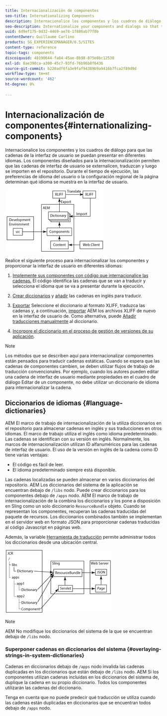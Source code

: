 ```yaml
---
title: Internacionalización de componentes
seo-title: Internationalizing Components
description: Internacionalice los componentes y los cuadros de diálogo para que las cadenas de la interfaz de usuario se puedan presentar en diferentes idiomas
seo-description: Internationalize your components and dialogs so that their UI strings can be presented in different languages
uuid: 6d9ef175-0d32-4469-ae78-1f886ab77f0b
contentOwner: Guillaume Carlino
products: SG_EXPERIENCEMANAGER/6.5/SITES
content-type: reference
topic-tags: components
discoiquuid: 48190644-fa84-45ae-8b98-875e8bc12530
exl-id: 8ae398ca-a300-45c7-93fd-76b96b8f6436
source-git-commit: b220adf6fa3e9faf94389b9a9416b7fca2f89d9d
workflow-type: tm+mt
source-wordcount: '462'
ht-degree: 0%

---
```


# Internacionalización de componentes{#internationalizing-components}

Internacionalice los componentes y los cuadros de diálogo para que las cadenas de la interfaz de usuario se puedan presentar en diferentes idiomas. Los componentes diseñados para la internacionalización permiten que las cadenas de interfaz de usuario se externalicen, traduzcan y luego se importen en el repositorio. Durante el tiempo de ejecución, las preferencias de idioma del usuario o la configuración regional de la página determinan qué idioma se muestra en la interfaz de usuario.

![chlimage_1-9](assets/chlimage_1-9a.png)

Realice el siguiente proceso para internacionalizar los componentes y proporcionar la interfaz de usuario en diferentes idiomas:

1. [Implemente sus componentes con código que internacionalice las cadenas.](/help/sites-developing/i18n-dev.md) El código identifica las cadenas que se van a traducir y selecciona el idioma que se va a presentar durante la ejecución.
1. [Crear diccionarios](/help/sites-developing/i18n-translator.md#creating-a-dictionary) y [añadir](/help/sites-developing/i18n-translator.md#adding-changing-and-removing-strings) las cadenas en inglés para traducir.

1. [Exportar](/help/sites-developing/i18n-translator.md#exporting-a-dictionary) Seleccione el diccionario al formato XLIFF, traduzca las cadenas y, a continuación, [importar](/help/sites-developing/i18n-translator.md#importing-a-dictionary) AEM los archivos XLIFF de nuevo en la interfaz de usuario de. Como alternativa, puede [Añadir traducciones manualmente](/help/sites-developing/i18n-translator.md#editing-translated-strings) al diccionario.

1. [Incorpore el diccionario en el proceso de gestión de versiones de su aplicación](/help/sites-developing/i18n-translator.md#publishing-dictionaries).

>[!NOTE]
>
>Los métodos que se describen aquí para internacionalizar componentes están pensados para traducir cadenas estáticas. Cuando se espera que las cadenas de componentes cambien, se deben utilizar flujos de trabajo de traducción convencionales. Por ejemplo, cuando los autores pueden editar una cadena de interfaz de usuario mediante propiedades en el cuadro de diálogo Editar de un componente, no debe utilizar un diccionario de idioma para internacionalizar la cadena.

## Diccionarios de idiomas {#language-dictionaries}

AEM El marco de trabajo de internacionalización de la utiliza diccionarios en el repositorio para almacenar cadenas en inglés y sus traducciones en otros idiomas. El marco de trabajo utiliza el inglés como idioma predeterminado. Las cadenas se identifican con su versión en inglés. Normalmente, los marcos de internacionalización utilizan ID alfanuméricos para las cadenas de interfaz de usuario. El uso de la versión en inglés de la cadena como ID tiene varias ventajas:

* El código es fácil de leer.
* El idioma predeterminado siempre está disponible.

Las cadenas localizadas se pueden almacenar en varios diccionarios del repositorio. AEM Los diccionarios del sistema de la aplicación se encuentran debajo de `/libs` nodo. Puede crear diccionarios para los componentes debajo de `/apps` nodo. AEM El marco de trabajo de internacionalización de la combina los diccionarios y los pone a disposición en Sling como un solo diccionario `ResourceBundle` objeto. Cuando se representan los componentes, recuperan las cadenas traducidas del paquete de recursos. Los diccionarios combinados también se implementan en el servidor web en formato JSON para proporcionar cadenas traducidas al código Javascript en páginas web.

Además, la variable [Herramienta de traducción](/help/sites-developing/i18n-translator.md) permite administrar todos los diccionarios desde una ubicación central.

![chlimage_1-10](assets/chlimage_1-10a.png)

>[!NOTE]
>
>AEM No modifique los diccionarios del sistema de la que se encuentran debajo de `/libs` nodo.

### Superponer cadenas en diccionarios del sistema {#overlaying-strings-in-system-dictionaries}

Cadenas en diccionarios debajo de `/apps` nodo invalida las cadenas duplicadas en los diccionarios que están debajo de `/libs` nodo. AEM Si los componentes utilizan cadenas incluidas en los diccionarios del sistema de, duplique la cadena en su propio diccionario. Todos los componentes utilizarán las cadenas del diccionario.

Tenga en cuenta que no puede predecir qué traducción se utiliza cuando las cadenas están duplicadas en diccionarios que se encuentran todos debajo de `/apps` nodo.
